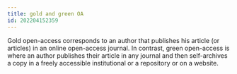 ```yaml
---
title: gold and green OA
id: 202204152359
---
```


Gold open-access corresponds to an author that publishes his article (or articles) in an online open-access journal. In contrast, green open-access is where an author publishes their article in any journal and then self-archives a copy in a freely accessible institutional or a repository or on a website.
